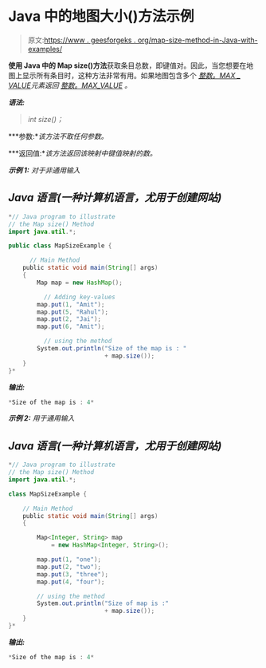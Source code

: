 # Java 中的地图大小()方法示例

> 原文:[https://www . geesforgeks . org/map-size-method-in-Java-with-examples/](https://www.geeksforgeeks.org/map-size-method-in-java-with-examples/)

**使用 Java 中的 Map size()方法**获取条目总数，即键值对。因此，当您想要在地图上显示所有条目时，这种方法非常有用。如果地图包含多个 [*整数。MAX _ VALUE*](https://www.geeksforgeeks.org/integer-max_value-and-integer-min_value-in-java-with-examples/)*元素返回  [*整数。MAX_VALUE*](https://www.geeksforgeeks.org/integer-max_value-and-integer-min_value-in-java-with-examples/) 。*

***语法:***

> *int size()；*

***参数:**该方法不取任何参数。*

***返回值:**该方法返回该映射中键值映射的数。*

***示例 1:** 对于非通用输入*

## *Java 语言(一种计算机语言，尤用于创建网站)*

```java
*// Java program to illustrate
// the Map size() Method
import java.util.*;

public class MapSizeExample {

      // Main Method
    public static void main(String[] args)
    {
        Map map = new HashMap();

          // Adding key-values
        map.put(1, "Amit");
        map.put(5, "Rahul");
        map.put(2, "Jai");
        map.put(6, "Amit");

          // using the method
        System.out.println("Size of the map is : "
                           + map.size());
    }
}*
```

***输出:***

```java
*Size of the map is : 4*
```

***示例 2:** 用于通用输入*

## *Java 语言(一种计算机语言，尤用于创建网站)*

```java
*// Java program to illustrate
// the Map size() Method
import java.util.*;

class MapSizeExample {

    // Main Method
    public static void main(String[] args)
    {

        Map<Integer, String> map
            = new HashMap<Integer, String>();

        map.put(1, "one");
        map.put(2, "two");
        map.put(3, "three");
        map.put(4, "four");

        // using the method
        System.out.println("Size of map is :"
                           + map.size());
    }
}*
```

***输出:***

```java
*Size of the map is : 4*
```